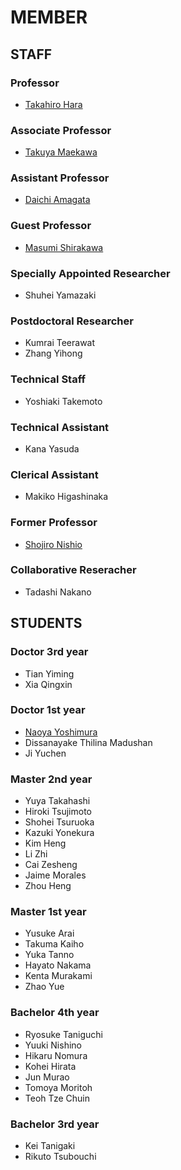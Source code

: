 # MEMBER
## STAFF
### Professor
- [Takahiro Hara](http://www-mmde.ist.osaka-u.ac.jp/~hara/index.html)
### Associate Professor
- [Takuya Maekawa](http://www-mmde.ist.osaka-u.ac.jp/~maekawa/index-e.html)
### Assistant Professor
- [Daichi Amagata](https://amgt-d1.github.io/)
### Guest Professor
- [Masumi Shirakawa](http://iwnsew.com/)
### Specially Appointed Researcher
- Shuhei Yamazaki
### Postdoctoral Researcher
- Kumrai Teerawat
- Zhang Yihong
### Technical Staff
- Yoshiaki Takemoto
### Technical Assistant
- Kana Yasuda
### Clerical Assistant
- Makiko Higashinaka
### Former Professor
- [Shojiro Nishio](https://mmde-lab.github.io/member-webpage/nishio/index.html)
### Collaborative Reseracher
- Tadashi Nakano
## STUDENTS
### Doctor 3rd year
- Tian Yiming
- Xia Qingxin
### Doctor 1st year
- [Naoya Yoshimura](https://www.linkedin.com/in/naoya-yoshimura-3b783a177/)
- Dissanayake Thilina Madushan
- Ji Yuchen
### Master 2nd year
- Yuya Takahashi
- Hiroki Tsujimoto
- Shohei Tsuruoka
- Kazuki Yonekura
- Kim Heng
- Li Zhi
- Cai Zesheng
- Jaime Morales
- Zhou Heng
### Master 1st year
- Yusuke Arai
- Takuma Kaiho
- Yuka Tanno
- Hayato Nakama
- Kenta Murakami
- Zhao Yue
### Bachelor 4th year
- Ryosuke Taniguchi
- Yuuki Nishino
- Hikaru Nomura
- Kohei Hirata
- Jun Murao
- Tomoya Moritoh
- Teoh Tze Chuin
### Bachelor 3rd year
- Kei Tanigaki
- Rikuto Tsubouchi
